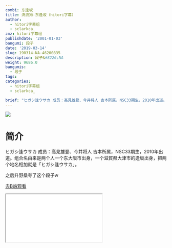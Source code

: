 ```yaml
---
combi: 东逢坂
title: 流浪狗-东逢坂（hitori字幕）
author:
  - hitori字幕组
  - sclarkca_
zmz: hitori字幕组
publishdate: '2001-01-03'
bangumi: 段子
date: '2019-03-14'
slug: 190314-NA-46200835
description: 段子&#8226;NA
weight: 9686.0
bangumis:
  - 段子
tags:
categories:
  - hitori字幕组
  - sclarkca_

brief: "ヒガシ逢ウサカ 成员：高見雄登、今井将人 吉本所属，NSC33期生，2010年出道。组合名由来是两个人一个东大阪市出身，一个滋賀県大津市的逢坂出身，把两个地名相加就是「ヒガシ逢ウサカ」。 之后升野桑夸了这个段子w"
---
```

![](https://i.imgur.com/4qhWe4Y.jpg)
# 简介  
ヒガシ逢ウサカ
成员：高見雄登、今井将人
吉本所属，NSC33期生，2010年出道。组合名由来是两个人一个东大阪市出身，一个滋賀県大津市的逢坂出身，把两个地名相加就是「ヒガシ逢ウサカ」。

之后升野桑夸了这个段子w  

[去B站观看](https://www.bilibili.com/video/av46200835/)
<div class ="resp-container"><iframe class="testiframe" src="//player.bilibili.com/player.html?aid=46200835"", scrolling="no", allowfullscreen="true" > </iframe></div> 
